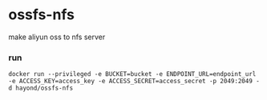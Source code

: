 # ossfs-nfs

make aliyun oss to nfs server

### run
```docker run --privileged -e BUCKET=bucket -e ENDPOINT_URL=endpoint_url -e ACCESS_KEY=access_key -e ACCESS_SECRET=access_secret -p 2049:2049 -d hayond/ossfs-nfs```


